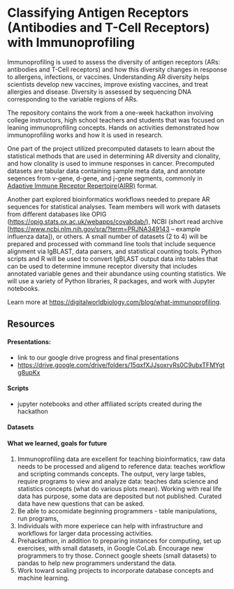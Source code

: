 # Classifying Antigen Receptors (Antibodies and T-Cell Receptors) with Immunoprofiling

Immunoprofiling is used to assess the diversity of antigen receptors (ARs: antibodies and T-Cell receptors) and how this diversity changes in response to allergens, infections, or vaccines. Understanding AR diversity helps scientists develop new vaccines, improve existing vaccines, and treat allergies and disease. Diversity is assessed by sequencing DNA corresponding to the variable regions of ARs.  

The repository contains the work from a one-week hackathon involving college instructors, high school teachers and students that was focused on leaning immunoprofiling concepts. Hands on activities demonstrated how immunoprofiling works and how it is used in research. 

One part of the project utilized precomputed datasets to learn about the statistical methods that are used in determining AR diversity and clonality, and how clonality is used to immune responses in cancer. Precomputed datasets are tabular data containing sample meta data, and annotate seqences from v-gene, d-gene, and j-gene segments, commonly in [Adaptive Immune Receptor Repertoire(AIRR)](https://docs.airr-community.org/en/stable/) format.  

Another part explored bioinformatics workflows needed to prepare AR sequences for statistical analyses. Team members will work with datasets from different databases like OPIG (https://opig.stats.ox.ac.uk/webapps/covabdab/), NCBI (short read archive [https://www.ncbi.nlm.nih.gov/sra/?term=PRJNA349143 – example influenza data]), or others. A small number of datasets (2 to 4) will be prepared and processed with command line tools that include sequence alignment via IgBLAST, data parsers, and statistical counting tools. Python scripts and R will be used to convert IgBLAST output data into tables that can be used to determine immune receptor diversity that includes annotated variable genes and their abundance using counting statistics. We will use a variety of Python libraries, R packages, and work with Jupyter notebooks.  


Learn more at https://digitalworldbiology.com/blog/what-immunoprofiling.

## Resources


#### Presentations:
  - link to our google drive progress and final presentations
  - https://drive.google.com/drive/folders/15qxfXJJsoxryRs0C9ubxTFMYgtg8upKx

#### Scripts
  - jupyter notebooks and other affiliated scripts created during the hackathon

#### Datasets

#### What we learned, goals for future
1. Immunoprofiling data are excellent for teaching bioinformatics, raw data needs to be processed and aligend to reference data: teaches workflow and scripting commands concepts. The output, very large tables, require programs to view and analyze data: teaches data science and statistics concepts (what do various plots mean). Working with real life data has purpose, some data are deposited but not published. Curated data have new questions that can be asked. 
2. Be able to accomidate beginning programmers - table manipulations, run programs,
3. Individuals with more experiece can help with infrastructure and workflows for larger data processing activities.
4. Prehackathon, in addition to preparing instances for computing, set up exercises, with small datasets, in Google CoLab. Encourage new programmers to try those. Connect google sheets (small datasets) to pandas to help new programmers understand the data.
5. Work toward scaling projects to incorporate database concepts and machine learning. 
